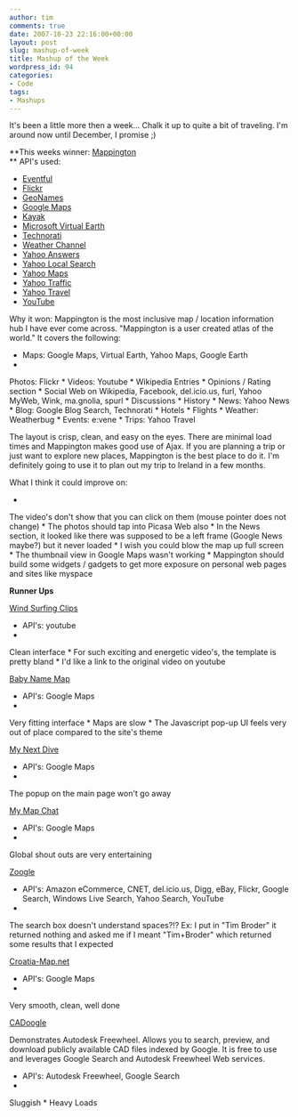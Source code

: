 ```yaml
---
author: tim
comments: true
date: 2007-10-23 22:16:00+00:00
layout: post
slug: mashup-of-week
title: Mashup of the Week
wordpress_id: 94
categories:
- Code
tags:
- Mashups
---
```


It's been a little more then a week... Chalk it up to quite a bit of traveling. I'm around now until December, I promise ;)  
  


**This weeks winner: [Mappington](http://www.mappington.com)  
**
API's used:


  * [Eventful](http://api.eventful.com/)
  * [Flickr](http://www.flickr.com/services/)
  * [GeoNames](http://www.geonames.org/export/)
  * [Google Maps](http://www.google.com/apis/maps/)
  * [Kayak](http://developer.kayak.com/)
  * [Microsoft Virtual Earth](http://dev.live.com/virtualearth)
  * [Technorati](http://technorati.com/developers/)
  * [Weather Channel](http://www.weather.com/services/xmloap.html)
  * [Yahoo Answers](http://developer.yahoo.com/answers)
  * [Yahoo Local Search](http://developer.yahoo.net/search/local/)
  * [Yahoo Maps](http://developer.yahoo.com/maps/)
  * [Yahoo Traffic](http://developer.yahoo.com/traffic/index.html)
  * [Yahoo Travel](http://developer.yahoo.com/travel/)
  * [YouTube](http://code.google.com/apis/youtube/overview.html)


Why it won:  Mappington is the most inclusive map / location information hub I have ever come across.  "Mappington is a user created atlas of the world."  It covers the following:  



  * Maps: Google Maps, Virtual Earth, Yahoo Maps, Google Earth
  * 
Photos: Flickr
  * 
Videos: Youtube
  * 
Wikipedia Entries
  * 
Opinions / Rating section
  * 
Social Web on Wikipedia, Facebook, del.icio.us, furl, Yahoo MyWeb, Wink, ma.gnolia, spurl
  * 
Discussions
  * 
History
  * 
News: Yahoo News
  * 
Blog: Google Blog Search, Technorati
  * 
Hotels
  * 
Flights
  * 
Weather: Weatherbug
  * 
Events: e:vene
  * 
Trips: Yahoo Travel

  

The layout is crisp, clean, and easy on the eyes.  There are minimal load times and Mappington makes good use of Ajax.  If you are planning a trip or just want to explore new places, Mappington is the best place to do it.  I'm definitely going to use it to plan out my trip to Ireland in a few months.   
  


What I think it could improve on:

  * 
The video's don't show that you can click on them (mouse pointer does not change)
  * 
The photos should tap into Picasa Web also
  * 
In the News section, it looked like there was supposed to be a left frame (Google News maybe?) but it never loaded
  * 
I wish you could blow the map up full screen
  * 
The thumbnail view in Google Maps wasn't working
  * 
Mappington should build some widgets / gadgets to get more exposure on personal web pages and sites like myspace
  
  


**Runner Ups**  
  

[Wind Surfing Clips](http://www.windsurfingclips.com/)  



  * API's: youtube
  * 
Clean interface
  * 
For such exciting and energetic video's, the template is pretty bland
  * 
I'd like a link to the original video on youtube
  
  


[Baby Name Map](http://www.babynamemap.com/)  



  * API's: Google Maps
  * 
Very fitting interface
  * 
Maps are slow
  * 
The Javascript pop-up UI feels very out of place compared to the site's theme

  
  

[My Next Dive](http://www.mynextdive.com/)  



  * API's: Google Maps
  * 
The popup on the main page won't go away

  
  

[My Map Chat](http://www.mymapchat.com/)  



  * API's: Google Maps
  * 
Global shout outs are very entertaining

  
  

[Zoogle](http://www.zoogle.in/)  



  * API's: Amazon eCommerce, CNET, del.icio.us, Digg, eBay, Flickr, Google Search, Windows Live Search, Yahoo Search, YouTube
  * 
The search box doesn't understand spaces?!? Ex: I put in "Tim Broder" it returned nothing and asked me if I meant "Tim+Broder" which returned some results that I expected

  
  

[Croatia-Map.net](http://www.croatia-map.net/)


  * API's: Google Maps
  * 
Very smooth, clean, well done
  
  


[CADoogle](http://www.cadoogle.com/)  

Demonstrates Autodesk Freewheel. Allows you to search, preview, and download publicly available CAD files indexed by Google. It is free to use and leverages Google Search and Autodesk Freewheel Web services.  



  * API's: Autodesk Freewheel, Google Search
  * 
Sluggish
  * 
Heavy Loads
